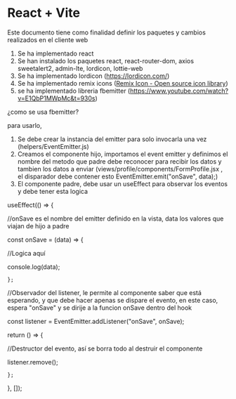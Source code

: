 # React + Vite

Este documento tiene como finalidad definir los paquetes y cambios realizados en el cliente web

1. Se ha implementado react
2. Se han instalado los paquetes react, react-router-dom, axios sweetalert2, admin-lte, lordicon, lottie-web
3. Se ha implementado lordicon (https://lordicon.com/)
4. Se ha implementado remix icons ([Remix Icon - Open source icon library](https://remixicon.com/))
5. se ha implementado libreria fbemitter (https://www.youtube.com/watch?v=E1QbP1MWpMc&t=930s)

¿como se usa fbemitter?

para usarlo, 

1. Se debe crear la instancia del emitter para solo invocarla una vez (helpers/EventEmitter.js)
2. Creamos el componente hijo, importamos el event emitter y definimos el nombre del metodo que padre debe reconocer para recibir los datos y tambien los datos a enviar (views/profile/components/FormProfile.jsx , el disparador debe contener esto EventEmitter.emit("onSave", data);)
3. El componente padre, debe usar un useEffect para observar los eventos y debe tener esta logica


useEffect(() => {

//onSave es el nombre del emitter definido en la vista, data los valores que viajan de hijo a padre

const onSave = (data) => {

//Logica aquí

console.log(data);

    };

//Observador del listener, le permite al componente saber que está esperando, y que debe hacer apenas se dispare el evento, en este caso, espera "onSave" y se dirije a la funcion onSave dentro del hook

const listener = EventEmitter.addListener("onSave", onSave);

return () => {

//Destructor del evento, así se borra todo al destruir el componente

listener.remove();

    };

  }, []);
